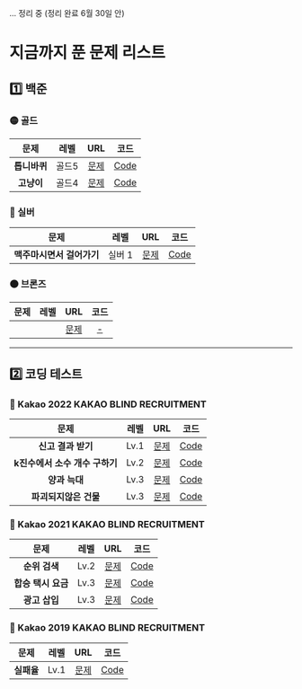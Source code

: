 ... 정리 중 (정리 완료 6월 30일 안)

# 지금까지 푼 문제 리스트


<h2> 1️⃣ 백준 </h2>

<h3> 🟡 골드 </h3> 

|      문제      | 레벨 |                           URL                            | 코드 |  
| :------------: | :--: | :------------------------------------------------------: |:--:|
| <strong>톱니바퀴</strong> |  골드5  | [문제](https://www.acmicpc.net/problem/14891) |[Code](https://github.com/junghojin/DeveloperNote/blob/b05e5b235eabef74a855196b3e1ff2b7474b254d/Algorithm/BOJ/Main_14891.java)|
|<strong>고냥이</strong>  | 골드4   | [문제](https://www.acmicpc.net/problem/16472) |[Code](https://github.com/junghojin/Algorithms/blob/main/백준/Main_16472.java)|


<h3> 🔘 실버 </h3>

|      문제      | 레벨 |                           URL                            | 코드 |  
| :------------: | :--: | :------------------------------------------------------: |:--:|
| <strong>맥주마시면서 걸어가기</strong> |  실버 1  | [문제](https://www.acmicpc.net/problem/9205) |[Code](https://github.com/junghojin/DeveloperNote/blob/b05e5b235eabef74a855196b3e1ff2b7474b254d/Algorithm/BOJ/Main_9205.java)|


<h3> 🟤 브론즈 </h3>

|      문제      | 레벨 |                           URL                            | 코드 |  
| :------------: | :--: | :------------------------------------------------------: |:--:|
|  |    | [문제]() |[-]()|


***

<h2> 2️⃣ 코딩 테스트 </h2>

<h3> 💛 Kakao 2022 KAKAO BLIND RECRUITMENT </h3>

|      문제      | 레벨 |                           URL                            | 코드 |  
| :------------: | :--: | :------------------------------------------------------: |:--:|
| <strong>신고 결과 받기</strong>  | Lv.1   | [문제](https://programmers.co.kr/learn/courses/30/lessons/92334) |[Code](https://github.com/junghojin/DeveloperNote/blob/b05e5b235eabef74a855196b3e1ff2b7474b254d/Algorithm/CodingTest/Kakao_2022B_lv1.java)|
| <strong>k진수에서 소수 개수 구하기</strong> | Lv.2| [문제](https://programmers.co.kr/learn/courses/30/lessons/92335) |[Code](https://github.com/junghojin/Algorithms/blob/7cfb84a7f4c50e207f8f9e7b74611405fef77b96/%EC%BD%94%EB%94%A9%ED%85%8C%EC%8A%A4%ED%8A%B8/Kakao_2022B_lv2.java)|
| <strong>양과 늑대</strong> | Lv.3| [문제](https://programmers.co.kr/learn/courses/30/lessons/92343) |[Code](https://github.com/junghojin/Algorithms/blob/8613c3753bdd1e1c909b9a2085f256793cca264b/%EC%BD%94%EB%94%A9%ED%85%8C%EC%8A%A4%ED%8A%B8/Kakao_2022B_lv3.java)|
| <strong>파괴되지않은 건물</strong> | Lv.3| [문제](https://programmers.co.kr/learn/courses/30/lessons/92344) |[Code](https://github.com/junghojin/Algorithms/blob/main/코딩테스트/Kakao_2022B_lv3_2.java)|


<h3> 💛 Kakao 2021 KAKAO BLIND RECRUITMENT </h3>

|      문제      | 레벨 |                           URL                            | 코드 |  
| :------------: | :--: | :------------------------------------------------------: |:--:|
| <strong>순위 검색</strong>  | Lv.2  | [문제](https://programmers.co.kr/learn/courses/30/lessons/72412) |[Code](https://github.com/junghojin/Algorithms/blob/557d2a2095132dd8dcaa310ce3a4c6d94fbf11a2/%EC%BD%94%EB%94%A9%ED%85%8C%EC%8A%A4%ED%8A%B8/Kakao_2021B_lv2.java)|
| <strong>합승 택시 요금</strong>  | Lv.3  | [문제](https://programmers.co.kr/learn/courses/30/lessons/72413) |[Code](https://github.com/junghojin/Algorithms/blob/1650cab6923b8eaa442b6c330caa90bdb99464b6/%EC%BD%94%EB%94%A9%ED%85%8C%EC%8A%A4%ED%8A%B8/Kakao_2021B_lv3_1.java)|
| <strong>광고 삽입</strong> | Lv.3   | [문제](https://programmers.co.kr/learn/courses/30/lessons/72414) |[Code](https://github.com/junghojin/Algorithms/blob/05234c4be75791dc3d6d0c70dbf9f50520310afc/%EC%BD%94%EB%94%A9%ED%85%8C%EC%8A%A4%ED%8A%B8/Kakao_2021B_lv3_2.java)|



<h3> 💛 Kakao 2019 KAKAO BLIND RECRUITMENT </h3>

|      문제      | 레벨 |                           URL                            | 코드 |  
| :------------: | :--: | :------------------------------------------------------: |:--:|
| <strong>실패율</strong>| Lv.1   | [문제](https://programmers.co.kr/learn/courses/30/lessons/42889) |[Code](https://github.com/junghojin/Algorithms/blob/3bbc9b490013a8fe840af48f9aff0c3b51699d9b/%EC%BD%94%EB%94%A9%ED%85%8C%EC%8A%A4%ED%8A%B8/Kakao_2019B_lv1.java)|




